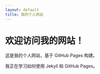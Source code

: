 ```yaml
---
layout: default
title: 我的个人网站
---
```


# 欢迎访问我的网站！

这是我的个人网站，基于 GitHub Pages 构建。

我正在学习如何使用 Jekyll 和 GitHub Pages。
